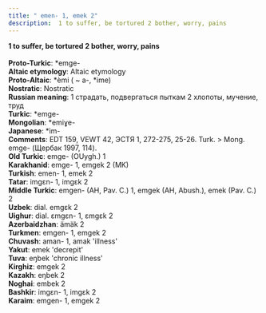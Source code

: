 ```yaml
---
title: " emen- 1, emek 2"
description:  1 to suffer, be tortured 2 bother, worry, pains
---
```

<p data-pagefind-weight="0.5">
<strong> 1 to suffer, be tortured 2 bother, worry, pains</strong><br><br>
<strong>Proto-Turkic</strong>:  *emge-<br>
<strong>Altaic etymology</strong>:  Altaic etymology<br>
<strong> Proto-Altaic</strong>:  *èmi ( ~ a-, *ime)<br>
<strong>Nostratic</strong>:  Nostratic<br>
<strong>Russian meaning</strong>:  1 страдать, подвергаться пыткам 2 хлопоты, мучение, труд<br>
<strong>Turkic</strong>:  *emge-<br>
<strong>Mongolian</strong>:  *emiɣe-<br>
<strong>Japanese</strong>:  *ìm-<br>
<strong>Comments</strong>:  EDT 159, VEWT 42, ЭСТЯ 1, 272-275, 25-26. Turk. > Mong. emge- (Щербак 1997, 114).<br>
<strong>Old Turkic</strong>:  emge- (OUygh.) 1<br>
<strong>Karakhanid</strong>:  emge- 1, emgek 2 (MK)<br>
<strong>Turkish</strong>:  emen- 1, emek 2<br>
<strong>Tatar</strong>:  imgɛn- 1, imgɛk 2<br>
<strong>Middle Turkic</strong>:  emgen- (AH, Pav. C.) 1, emgek (AH, Abush.), emek (Pav. C.) 2<br>
<strong>Uzbek</strong>:  dial. emgɛk 2<br>
<strong>Uighur</strong>:  dial. ɛmgɛn- 1, ɛmgɛk 2<br>
<strong>Azerbaidzhan</strong>:  ämäk 2<br>
<strong>Turkmen</strong>:  emgen- 1, emgek 2<br>
<strong>Chuvash</strong>:  aman- 1, amak 'illness'<br>
<strong>Yakut</strong>:  emek 'decrepit'<br>
<strong>Tuva</strong>:  eŋbek 'chronic illness'<br>
<strong>Kirghiz</strong>:  emgek 2<br>
<strong>Kazakh</strong>:  eŋbek 2<br>
<strong>Noghai</strong>:  embek 2<br>
<strong>Bashkir</strong>:  imgɛn- 1, imgɛk 2<br>
<strong>Karaim</strong>:  emgen- 1, emgek 2<br>

</p>
